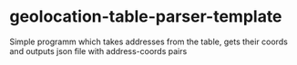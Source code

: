 # geolocation-table-parser-template
Simple programm which takes addresses from the table, gets their coords and outputs json file with address-coords pairs 
